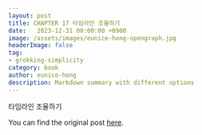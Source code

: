 ```yaml
---
layout: post
title: CHAPTER 17 타임라인 조율하기
date:   2023-12-31 00:00:00 +0900
image: /assets/images/eunice-hong-opengraph.jpg
headerImage: false
tag:
- grokking-simplicity
category: book
author: eunice-hong
description: Markdown summary with different options
---
```


타임라인 조율하기

You can find the original post [here](https://livebook.manning.com/book/grokking-simplicity/chapter-17/).
